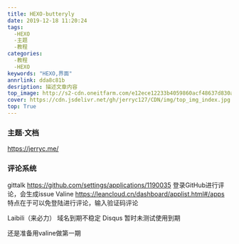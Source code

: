 ```yaml
---
title: HEXO-butteryly
date: 2019-12-18 11:20:24
tags:
  -HEXO
  -主题
  -教程
categories:
  -教程
  -HEXO
keywords: "HEXO,界面"
annrlink: dda8c81b
desription: 描述文章内容
top_image: http://s2-cdn.oneitfarm.com/e12ece12233b4059860acf48637d830a.jpg
cover: https://cdn.jsdelivr.net/gh/jerryc127/CDN/img/top_img_index.jpg
top: True
---
```


### 主题·文档

https://jerryc.me/
### 评论系统
gittalk
https://github.com/settings/applications/1190035
登录GitHub进行评论，会生成issue
Valine
https://leancloud.cn/dashboard/applist.html#/apps
特点在于可以免登陆进行评论，输入验证码评论

Laibili（来必力）
域名到期不稳定
Disqus
暂时未测试使用到期

还是准备用valine做第一期
